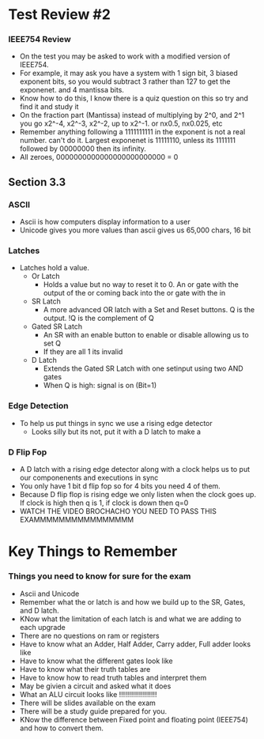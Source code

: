 # Test Review #2

### IEEE754 Review
* On the test you may be asked to work with a modified version of IEEE754. 
* For example, it may ask you have a system with 1 sign bit, 3 biased exponent bits, so you would subtract 3 rather than 127 to get the exponenet. and 4 mantissa bits.
* Know how to do this, I know there is a quiz question on this so try and find it and study it
* On the fraction part (Mantissa) instead of multiplying by 2^0, and 2^1 you go x2^-4, x2^-3, x2^-2, up to x2^-1. or nx0.5, nx0.025, etc
* Remember anything following a 1111111111 in the exponent is not a real number. can't do it. Largest exponenet is 11111110, unless its 1111111 followed by 00000000 then its infinity.
* All zeroes, 0000000000000000000000000 = 0



## Section 3.3 

### ASCII
* Ascii is how computers display information to a user
* Unicode gives you more values than ascii gives us 65,000 chars, 16 bit

### Latches
* Latches hold a value. 
	* Or Latch
		* Holds a value but no way to reset it to 0. An or gate with the output of the or coming back into the or gate with the in	
	* SR Latch
		* A more advanced OR latch with a Set and Reset buttons. Q is the output. !Q is the complement of Q
	* Gated SR Latch
		* An SR with an enable button to enable or disable allowing us to set Q
		* If they are all 1 its invalid
	* D Latch
		* Extends the Gated SR Latch with one setinput using two AND gates
		* When Q is high: signal is on (Bit=1)


### Edge Detection
* To help us put things in sync we use a rising edge detector
	* Looks silly but its not, put it with a D latch to make a
### D Flip Fop

* A D latch with a rising edge detector along with a clock helps us to put our componenents and executions in sync
* You only have 1 bit d flip fop so for 4 bits you need 4 of them. 
* Because D flip flop is rising edge we only listen when the clock goes up. If clock is high then q is 1, if clock is down then q=0
* WATCH THE VIDEO      BROCHACHO YOU NEED TO PASS THIS EXAMMMMMMMMMMMMMMMM

# Key Things to Remember
### Things you need to know for sure for the exam
* Ascii and Unicode
* Remember what the or latch is and how we build up to the SR, Gates, and D latch.
* KNow what the limitation of each latch is and what we are adding to each upgrade
* There are no questions on ram or registers
* Have to know what an Adder, Half Adder, Carry adder, Full adder looks like
* Have to know what the different gates look like
* Have to know what their truth tables are
* Have to know how to read truth tables and interpret them
* May be givien a circuit and asked what it does
* What an ALU circuit looks like !!!!!!!!!!!!!!!!!!!
* There will be slides available on the exam
* There will be a study guide prepared for you.
* KNow the difference between Fixed point and floating point (IEEE754) and how to convert them.

